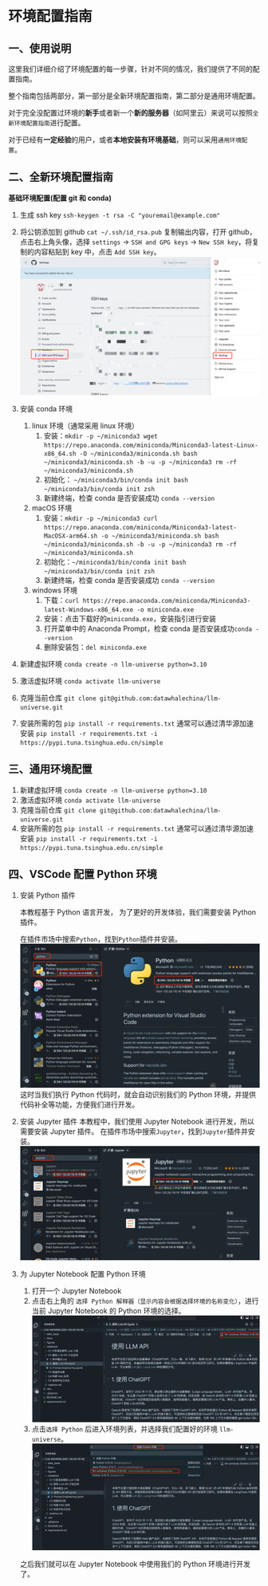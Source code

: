 # 环境配置指南

## 一、使用说明
这里我们详细介绍了环境配置的每一步骤，针对不同的情况，我们提供了不同的配置指南。

整个指南包括两部分，第一部分是全新环境配置指南，第二部分是通用环境配置。

对于完全没配置过环境的**新手**或者新一个**新的服务器**（如阿里云）来说可以按照`全新环境配置指南`进行配置。

对于已经有**一定经验**的用户，或者**本地安装有环境基础**，则可以采用`通用环境配置`。


## 二、全新环境配置指南
**基础环境配置(配置 git 和 conda)**
1. 生成 ssh key
`ssh-keygen -t rsa -C "youremail@example.com"`
2. 将公钥添加到 github
`cat ~/.ssh/id_rsa.pub`
复制输出内容，打开 github，点击右上角头像，选择 `settings` -> `SSH and GPG keys` -> `New SSH key`，将复制的内容粘贴到 key 中，点击 `Add SSH key`。
![添加 ssh key 到 github](../figures/C1-1-github_ssh.png)
1. 安装 conda 环境
   1. linux 环境（通常采用 linux 环境）
      1. 安装：`mkdir -p ~/miniconda3
wget https://repo.anaconda.com/miniconda/Miniconda3-latest-Linux-x86_64.sh -O ~/miniconda3/miniconda.sh
bash ~/miniconda3/miniconda.sh -b -u -p ~/miniconda3
rm -rf ~/miniconda3/miniconda.sh`
      1. 初始化：
`~/miniconda3/bin/conda init bash
~/miniconda3/bin/conda init zsh`
      1. 新建终端，检查 conda 是否安装成功
`conda --version`
    1. macOS 环境
       1. 安装：`mkdir -p ~/miniconda3
curl https://repo.anaconda.com/miniconda/Miniconda3-latest-MacOSX-arm64.sh -o ~/miniconda3/miniconda.sh
bash ~/miniconda3/miniconda.sh -b -u -p ~/miniconda3
rm -rf ~/miniconda3/miniconda.sh`
        1. 初始化：`~/miniconda3/bin/conda init bash
~/miniconda3/bin/conda init zsh`
        1. 新建终端，检查 conda 是否安装成功
`conda --version`
     1. windows 环境
        1. 下载：`curl https://repo.anaconda.com/miniconda/Miniconda3-latest-Windows-x86_64.exe -o miniconda.exe`
        2. 安装：点击下载好的`miniconda.exe`，安装指引进行安装
        3. 打开菜单中的 Anaconda Prompt，检查 conda 是否安装成功`conda --version`
        4. 删除安装包：`del miniconda.exe`

1. 新建虚拟环境
`conda create -n llm-universe python=3.10`
1. 激活虚拟环境
`conda activate llm-universe`
1. 克隆当前仓库
`git clone git@github.com:datawhalechina/llm-universe.git`
1. 安装所需的包
`pip install -r requirements.txt`
通常可以通过清华源加速安装
`pip install -r requirements.txt -i https://pypi.tuna.tsinghua.edu.cn/simple`

## 三、通用环境配置
1. 新建虚拟环境
`conda create -n llm-universe python=3.10`
2. 激活虚拟环境
`conda activate llm-universe`
3. 克隆当前仓库
`git clone git@github.com:datawhalechina/llm-universe.git`
4. 安装所需的包
`pip install -r requirements.txt`
通常可以通过清华源加速安装
`pip install -r requirements.txt -i https://pypi.tuna.tsinghua.edu.cn/simple`

## 四、VSCode 配置 Python 环境
1. 安装 Python 插件

   本教程基于 Python 语言开发， 为了更好的开发体验，我们需要安装 Python 插件。

   在插件市场中搜索`Python`，找到`Python`插件并安装。
   ![](../figures/C1-6-python_plugin.png)
   这时当我们执行 Python 代码时，就会自动识别我们的 Python 环境，并提供代码补全等功能，方便我们进行开发。


2. 安装 Jupyter 插件
   本教程中，我们使用 Jupyter Notebook 进行开发，所以需要安装 Jupyter 插件。
   在插件市场中搜索`Jupyter`，找到`Jupyter`插件并安装。
   ![](../figures/C1-6-jupyter_plugin.png)


3. 为 Jupyter Notebook 配置 Python 环境
   1. 打开一个 Jupyter Notebook
   2. 点击右上角的 `选择 Python 解释器（显示内容会根据选择环境的名称变化）`，进行当前 Jupyter Notebook 的 Python 环境的选择。
   ![](../figures/C1-6-jupyter_python.png)
   3. 点击`选择 Python` 后进入环境列表，并选择我们配置好的环境 `llm-universe`。
   ![](../figures/C1-6-jupyter_env_list.png)

   之后我们就可以在 Jupyter Notebook 中使用我们的 Python 环境进行开发了。
